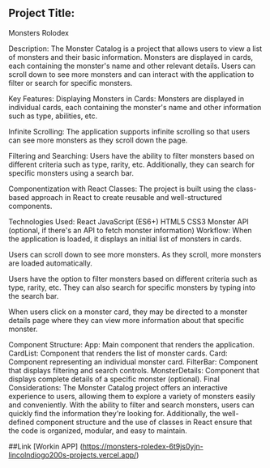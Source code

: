 ## Project Title:
Monsters Rolodex

Description:
The Monster Catalog is a project that allows users to view a list of monsters and their basic information. Monsters are displayed in cards, each containing the monster's name and other relevant details. Users can scroll down to see more monsters and can interact with the application to filter or search for specific monsters.

Key Features:
Displaying Monsters in Cards: Monsters are displayed in individual cards, each containing the monster's name and other information such as type, abilities, etc.

Infinite Scrolling: The application supports infinite scrolling so that users can see more monsters as they scroll down the page.

Filtering and Searching: Users have the ability to filter monsters based on different criteria such as type, rarity, etc. Additionally, they can search for specific monsters using a search bar.

Componentization with React Classes: The project is built using the class-based approach in React to create reusable and well-structured components.

Technologies Used:
React
JavaScript (ES6+)
HTML5
CSS3
Monster API (optional, if there's an API to fetch monster information)
Workflow:
When the application is loaded, it displays an initial list of monsters in cards.

Users can scroll down to see more monsters. As they scroll, more monsters are loaded automatically.

Users have the option to filter monsters based on different criteria such as type, rarity, etc. They can also search for specific monsters by typing into the search bar.

When users click on a monster card, they may be directed to a monster details page where they can view more information about that specific monster.

Component Structure:
App: Main component that renders the application.
CardList: Component that renders the list of monster cards.
Card: Component representing an individual monster card.
FilterBar: Component that displays filtering and search controls.
MonsterDetails: Component that displays complete details of a specific monster (optional).
Final Considerations:
The Monster Catalog project offers an interactive experience to users, allowing them to explore a variety of monsters easily and conveniently. With the ability to filter and search monsters, users can quickly find the information they're looking for. Additionally, the well-defined component structure and the use of classes in React ensure that the code is organized, modular, and easy to maintain.


##Link 
[Workin APP] (https://monsters-roledex-6t9js0yjn-lincolndiogo200s-projects.vercel.app/)

